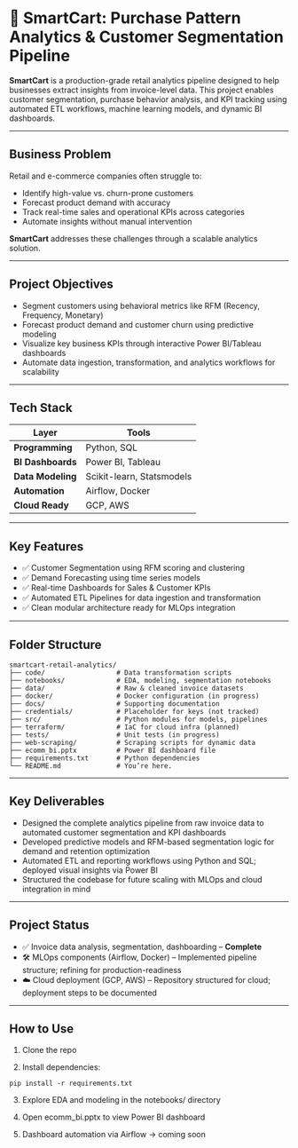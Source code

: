 # 🛒 SmartCart: Purchase Pattern Analytics & Customer Segmentation Pipeline

**SmartCart** is a production-grade retail analytics pipeline designed to help businesses extract insights from invoice-level data. This project enables customer segmentation, purchase behavior analysis, and KPI tracking using automated ETL workflows, machine learning models, and dynamic BI dashboards.

---

## Business Problem

Retail and e-commerce companies often struggle to:
- Identify high-value vs. churn-prone customers
- Forecast product demand with accuracy
- Track real-time sales and operational KPIs across categories
- Automate insights without manual intervention

**SmartCart** addresses these challenges through a scalable analytics solution.

---

## Project Objectives

- Segment customers using behavioral metrics like RFM (Recency, Frequency, Monetary)
- Forecast product demand and customer churn using predictive modeling
- Visualize key business KPIs through interactive Power BI/Tableau dashboards
- Automate data ingestion, transformation, and analytics workflows for scalability

---

## Tech Stack

| Layer            | Tools                            |
|------------------|----------------------------------|
| **Programming**  | Python, SQL                      |
| **BI Dashboards**| Power BI, Tableau                |
| **Data Modeling**| Scikit-learn, Statsmodels        |
| **Automation**   | Airflow, Docker                  |
| **Cloud Ready**  | GCP, AWS                         |


---

## Key Features

- ✅ Customer Segmentation using RFM scoring and clustering
- ✅ Demand Forecasting using time series models
- ✅ Real-time Dashboards for Sales & Customer KPIs
- ✅ Automated ETL Pipelines for data ingestion and transformation
- ✅ Clean modular architecture ready for MLOps integration

---

## Folder Structure

```text
smartcart-retail-analytics/
├── code/                  # Data transformation scripts
├── notebooks/             # EDA, modeling, segmentation notebooks
├── data/                  # Raw & cleaned invoice datasets
├── docker/                # Docker configuration (in progress)
├── docs/                  # Supporting documentation
├── credentials/           # Placeholder for keys (not tracked)
├── src/                   # Python modules for models, pipelines
├── terraform/             # IaC for cloud infra (planned)
├── tests/                 # Unit tests (in progress)
├── web-scraping/          # Scraping scripts for dynamic data
├── ecomm_bi.pptx          # Power BI dashboard file
├── requirements.txt       # Python dependencies
└── README.md              # You’re here.

```

---

## Key Deliverables

- Designed the complete analytics pipeline from raw invoice data to automated customer segmentation and KPI dashboards  
- Developed predictive models and RFM-based segmentation logic for demand and retention optimization  
- Automated ETL and reporting workflows using Python and SQL; deployed visual insights via Power BI  
- Structured the codebase for future scaling with MLOps and cloud integration in mind


---

## Project Status

- ✅ Invoice data analysis, segmentation, dashboarding – **Complete**
- 🛠️ MLOps components (Airflow, Docker) – Implemented pipeline structure; refining for production-readiness
- ☁️ Cloud deployment (GCP, AWS) – Repository structured for cloud; deployment steps to be documented

---

## How to Use
1. Clone the repo

2. Install dependencies:
```text
pip install -r requirements.txt
```
3. Explore EDA and modeling in the notebooks/ directory

4. Open ecomm_bi.pptx to view Power BI dashboard

5. Dashboard automation via Airflow → coming soon

